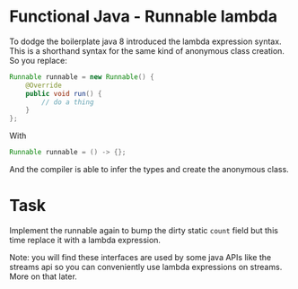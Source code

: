 # Functional Java - Runnable lambda

To dodge the boilerplate java 8 introduced the lambda expression syntax. This is a shorthand syntax for the same kind of anonymous class creation. So you replace:
```java
Runnable runnable = new Runnable() {
    @Override
    public void run() {
        // do a thing
    }
};
```
With
```java
Runnable runnable = () -> {};
```

And the compiler is able to infer the types and create the anonymous class.

# Task

Implement the runnable again to bump the dirty static `count` field but this time replace it with a lambda expression.

Note: you will find these interfaces are used by some java APIs like the streams api so you can conveniently use lambda expressions on streams. More on that later.